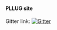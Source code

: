 #### PLLUG site

Gitter link: [![Gitter](https://badges.gitter.im/PLLUG/pllug.org.ua.svg)](https://gitter.im/PLLUG/pllug.org.ua?utm_source=badge&utm_medium=badge&utm_campaign=pr-badge)
